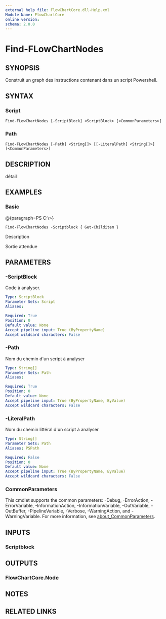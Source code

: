 ```yaml
---
external help file: FlowChartCore.dll-Help.xml
Module Name: FlowChartCore
online version:
schema: 2.0.0
---
```


# Find-FLowChartNodes

## SYNOPSIS
Construit un graph des instructions contenant dans un script Powershell.

## SYNTAX

### Script
```
Find-FLowChartNodes [-ScriptBlock] <ScriptBlock> [<CommonParameters>]
```

### Path
```
Find-FLowChartNodes [-Path] <String[]> [[-LiteralPath] <String[]>] [<CommonParameters>]
```

## DESCRIPTION
détail

## EXAMPLES

### Basic
@{paragraph=PS C:\\\>}

```
Find-FlowChartNodes -Scriptblock { Get-Childitem }
```

Description

Sortie attendue

## PARAMETERS

### -ScriptBlock
Code à analyser.

```yaml
Type: ScriptBlock
Parameter Sets: Script
Aliases:

Required: True
Position: 0
Default value: None
Accept pipeline input: True (ByPropertyName)
Accept wildcard characters: False
```

### -Path
Nom du chemin d'un script à analyser

```yaml
Type: String[]
Parameter Sets: Path
Aliases:

Required: True
Position: 0
Default value: None
Accept pipeline input: True (ByPropertyName, ByValue)
Accept wildcard characters: False
```

### -LiteralPath
Nom du chemin littéral d'un script à analyser

```yaml
Type: String[]
Parameter Sets: Path
Aliases: PSPath

Required: False
Position: 0
Default value: None
Accept pipeline input: True (ByPropertyName, ByValue)
Accept wildcard characters: False
```

### CommonParameters
This cmdlet supports the common parameters: -Debug, -ErrorAction, -ErrorVariable, -InformationAction, -InformationVariable, -OutVariable, -OutBuffer, -PipelineVariable, -Verbose, -WarningAction, and -WarningVariable. For more information, see [about_CommonParameters](http://go.microsoft.com/fwlink/?LinkID=113216).

## INPUTS

### Scriptblock
## OUTPUTS

### FlowChartCore.Node
## NOTES

## RELATED LINKS
